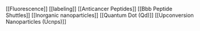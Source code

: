 [[Fluorescence]]
[[labeling]]
[[Anticancer Peptides]]
[[Bbb Peptide Shuttles]]
[[Inorganic nanoparticles]]
[[Quantum Dot (Qd)]]
[[Upconversion Nanoparticles (Ucnps)]]
